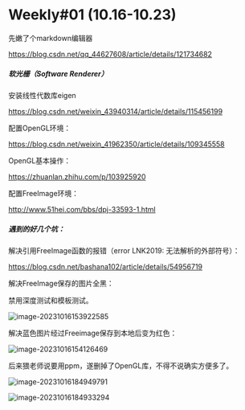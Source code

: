 # Weekly#01 (10.16-10.23)

先嫩了个markdown编辑器

https://blog.csdn.net/qq_44627608/article/details/121734682

##### 软光栅（Software Renderer）

安装线性代数库eigen

https://blog.csdn.net/weixin_43940314/article/details/115456199

配置OpenGL环境：

https://blog.csdn.net/weixin_41962350/article/details/109345558

OpenGL基本操作：

https://zhuanlan.zhihu.com/p/103925920

配置FreeImage环境：

http://www.51hei.com/bbs/dpj-33593-1.html

##### 遇到的好几个坑：

解决引用FreeImage函数的报错（error LNK2019: 无法解析的外部符号）：

https://blog.csdn.net/bashana102/article/details/54956719

解决FreeImage保存的图片全黑：

禁用深度测试和模板测试。

![image-20231016153922585](C:\Users\Deli\AppData\Roaming\Typora\typora-user-images\image-20231016153922585.png)

解决蓝色图片经过Freeimage保存到本地后变为红色：

![image-20231016154126469](C:\Users\Deli\AppData\Roaming\Typora\typora-user-images\image-20231016154126469.png)

后来猥老师说要用ppm，遂删掉了OpenGL库，不得不说确实方便多了。

![image-20231016184949791](C:\Users\Deli\AppData\Roaming\Typora\typora-user-images\image-20231016184949791.png)

![image-20231016184933294](C:\Users\Deli\AppData\Roaming\Typora\typora-user-images\image-20231016184933294.png)